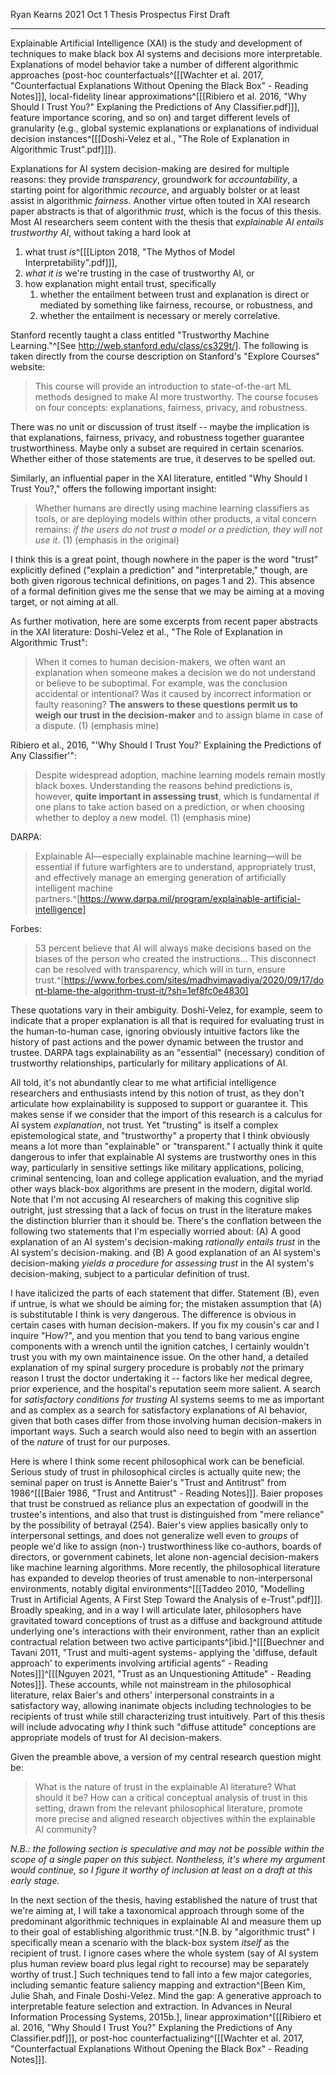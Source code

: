 Ryan Kearns
2021 Oct 1
Thesis Prospectus
First Draft
___
Explainable Artificial Intelligence (XAI) is the study and development of techniques to make black box AI systems and decisions more interpretable. Explanations of model behavior take a number of different algorithmic approaches (post-hoc counterfactuals^[[[Wachter et al. 2017, "Counterfactual Explanations Without Opening the Black Box" - Reading Notes]]], local-fidelity linear approximations^[[[Ribiero et al. 2016, "Why Should I Trust You?" Explaning the Predictions of Any Classifier.pdf]]], feature importance scoring, and so on) and target different levels of granularity (e.g., global systemic explanations or explanations of individual decision instances^[[[Doshi-Velez et al., "The Role of Explanation in Algorithmic Trust".pdf]]]).

Explanations for AI system decision-making are desired for multiple reasons: they provide *transparency*, groundwork for *accountability*, a starting point for algorithmic *recource*, and arguably bolster or at least assist in algorithmic *fairness*. Another virtue often touted in XAI research paper abstracts is that of algorithmic *trust*, which is the focus of this thesis. Most AI researchers seem content with the thesis that *explainable AI entails trustworthy AI*, without taking a hard look at
1. what trust *is*^[[[Lipton 2018, "The Mythos of Model Interpretability".pdf]]],
2. *what it is* we're trusting in the case of trustworthy AI, or
3. how explanation might entail trust, specifically
	1. whether the entailment between trust and explanation is direct or mediated by something like fairness, recourse, or robustness, and
	2. whether the entailment is necessary or merely correlative.

Stanford recently taught a class entitled "Trustworthy Machine Learning."^[See http://web.stanford.edu/class/cs329t/]. The following is taken directly from the course description on Stanford's "Explore Courses" website:
> This course will provide an introduction to state-of-the-art ML methods designed to make AI more trustworthy. The course focuses on four concepts: explanations, fairness, privacy, and robustness.

There was no unit or discussion of trust itself -- maybe the implication is that explanations, fairness, privacy, and robustness together guarantee trustworthiness. Maybe only a subset are required in certain scenarios. Whether either of those statements are true, it deserves to be spelled out.

Similarly, an influential paper in the XAI literature, entitled "Why Should I Trust You?," offers the following important insight:
> Whether humans are directly using machine learning classifiers as tools, or are deploying models within other products, a vital concern remains: *if the users do not trust a model or a prediction, they will not use it*. (1)
> (emphasis in the original)

I think this is a great point, though nowhere in the paper is the word "trust" explicitly defined ("explain a prediction" and "interpretable," though, are both given rigorous technical definitions, on pages 1 and 2). This absence of a formal definition gives me the sense that we may be aiming at a moving target, or not aiming at all.

As further motivation, here are some excerpts from recent paper abstracts in the XAI literature:
Doshi-Velez et al., "The Role of Explanation in Algorithmic Trust":
> When it comes to human decision-makers, we often want an explanation when someone makes a decision we do not understand or believe to be suboptimal. For example, was the conclusion accidental or intentional? Was it caused by incorrect information or faulty reasoning? **The answers to these questions permit us to weigh our trust in the decision-maker** and to assign blame in case of a dispute. (1)
> (emphasis mine)

Ribiero et al., 2016, "'Why Should I Trust You?' Explaining the Predictions of Any Classifier'":
> Despite widespread adoption, machine learning models remain mostly black boxes. Understanding the reasons behind predictions is, however, **quite important in assessing trust**, which is fundamental if one plans to take action based on a prediction, or when choosing whether to deploy a new model. (1)
> (emphasis mine)

DARPA:
> Explainable AI—especially explainable machine learning—will be essential if future warfighters are to understand, appropriately trust, and effectively manage an emerging generation of artificially intelligent machine partners.^[https://www.darpa.mil/program/explainable-artificial-intelligence]

Forbes:
> 53 percent believe that AI will always make decisions based on the biases of the person who created the instructions... This disconnect can be resolved with transparency, which will in turn, ensure trust.^[https://www.forbes.com/sites/madhvimavadiya/2020/09/17/dont-blame-the-algorithm-trust-it/?sh=1ef8fc0e4830]

These quotations vary in their ambiguity. Doshi-Velez, for example, seem to indicate that a proper explanation is all that is required for evaluating trust in the human-to-human case, ignoring obviously intuitive factors like the history of past actions and the power dynamic between the trustor and trustee. DARPA tags explainability as an "essential" (necessary) condition of trustworthy relationships, particularly for military applications of AI.

All told, it's not abundantly clear to me what artificial intelligence researchers and enthusiasts intend by this notion of trust, as they don't articulate how explainability is supposed to support or guarantee it. This makes sense if we consider that the import of this research is a calculus for AI system *explanation*, not trust. Yet "trusting" is itself a complex epistemological state, and "trustworthy" a property that I think obviously means a lot more than "explainable" or "transparent." I actually think it quite dangerous to infer that explainable AI systems are trustworthy ones in this way, particularly in sensitive settings like military applications, policing, criminal sentencing, loan and college application evaluation, and the myriad other ways black-box algorithms are present in the modern, digital world. Note that I'm not accusing AI researchers of making this cognitive slip outright, just stressing that a lack of focus on trust in the literature makes the distinction blurrier than it should be. There's the conflation between the following two statements that I'm especially worried about:
(A) A good explanation of an AI system's decision-making *rationally entails trust* in the AI system's decision-making.
and
(B) A good explanation of an AI system's decision-making *yields a procedure for assessing trust* in the AI system's decision-making, subject to a particular definition of trust.

I have italicized the parts of each statement that differ. Statement (B), even if untrue, is what we should be aiming for; the mistaken assumption that (A) is substitutable I think is very dangerous. The difference is obvious in certain cases with human decision-makers. If you fix my cousin's car and I inquire "How?", and you mention that you tend to bang various engine components with a wrench until the ignition catches, I certainly wouldn't trust you with my own maintainence issue. On the other hand, a detailed explanation of my spinal surgery procedure is probably *not* the primary reason I trust the doctor undertaking it -- factors like her medical degree, prior experience, and the hospital's reputation seem more salient. A search for *satisfactory conditions for trusting* AI systems seems to me as important and as complex as a search for satisfactory explanations of AI behavior, given that both cases differ from those involving human decision-makers in important ways. Such a search would also need to begin with an assertion of the *nature* of trust for our purposes.

Here is where I think some recent philosophical work can be beneficial. Serious study of trust in philosophical circles is actually quite new; the seminal paper on trust is Annette Baier's "Trust and Antitrust" from 1986^[[[Baier 1986, "Trust and Antitrust" - Reading Notes]]]. Baier proposes that trust be construed as reliance plus an expectation of goodwill in the trustee's intentions, and also that trust is distinguished from "mere reliance" by the possibility of betrayal (254). Baier's view applies basically only to interpersonal settings, and does not generalize well even to *groups* of people we'd like to assign (non-) trustworthiness like co-authors, boards of directors, or government cabinets, let alone non-agencial decision-makers like machine learning algorithms. More recently, the philosophical literature has expanded to develop theories of trust amenable to non-interpersonal environments, notably digital environments^[[[Taddeo 2010, "Modelling Trust in Artificial Agents, A First Step Toward the Analysis of e-Trust".pdf]]]. Broadly speaking, and in a way I will articulate later, philosophers have gravitated toward conceptions of trust as a diffuse and background attitude underlying one's interactions with their environment, rather than an explicit contractual relation between two active participants^[ibid.]^[[[Buechner and Tavani 2011, "Trust and multi-agent systems- applying the 'diffuse, default approach' to experiments involving artificial agents" - Reading Notes]]]^[[[Nguyen 2021, "Trust as an Unquestioning Attitude" - Reading Notes]]]. These accounts, while not mainstream in the philosophical literature, relax Baier's and others' interpersonal constraints in a satisfactory way, allowing inanimate objects including technologies to be recipients of trust while still characterizing trust intuitively. Part of this thesis will include advocating *why* I think such "diffuse attitude" conceptions are appropriate models of trust for AI decision-makers.

Given the preamble above, a version of my central research question might be:
> What is the nature of trust in the explainable AI literature? What should it be? How can a critical conceptual analysis of trust in this setting, drawn from the relevant philosophical literature, promote more precise and aligned research objectives within the explainable AI community?

*N.B.: the following section is speculative and may not be possible within the scope of a single paper on this subject. Nontheless, it's where my argument would continue, so I figure it worthy of inclusion at least on a draft at this early stage.*

In the next section of the thesis, having established the nature of trust that we're aiming at, I will take a taxonomical approach through some of the predominant algorithmic techniques in explainable AI and measure them up to their goal of establishing algorithmic trust.^[N.B. by "algorithmic trust" I specifically mean a scenario with the black-box system *itself* as the recipient of trust. I ignore cases where the whole system (say of AI system plus human review board plus legal right to recourse) may be separately worthy of trust.] Such techniques tend to fall into a few major categories, including semantic feature saliency mapping and extraction^[Been Kim, Julie Shah, and Finale Doshi-Velez. Mind the gap: A generative approach to interpretable feature selection and extraction. In Advances in Neural Information Processing Systems, 2015b.], linear approximation^[[[Ribiero et al. 2016, "Why Should I Trust You?" Explaning the Predictions of Any Classifier.pdf]]], or post-hoc counterfactualizing^[[[Wachter et al. 2017, "Counterfactual Explanations Without Opening the Black Box" - Reading Notes]]].